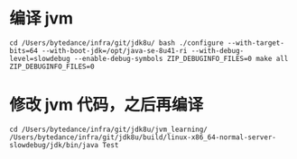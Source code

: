 # 编译 jvm
`
cd /Users/bytedance/infra/git/jdk8u/
bash ./configure --with-target-bits=64 --with-boot-jdk=/opt/java-se-8u41-ri --with-debug-level=slowdebug --enable-debug-symbols ZIP_DEBUGINFO_FILES=0
make all ZIP_DEBUGINFO_FILES=0
`
# 修改 jvm 代码，之后再编译
`
cd /Users/bytedance/infra/git/jdk8u/jvm_learning/
/Users/bytedance/infra/git/jdk8u/build/linux-x86_64-normal-server-slowdebug/jdk/bin/java Test
`
